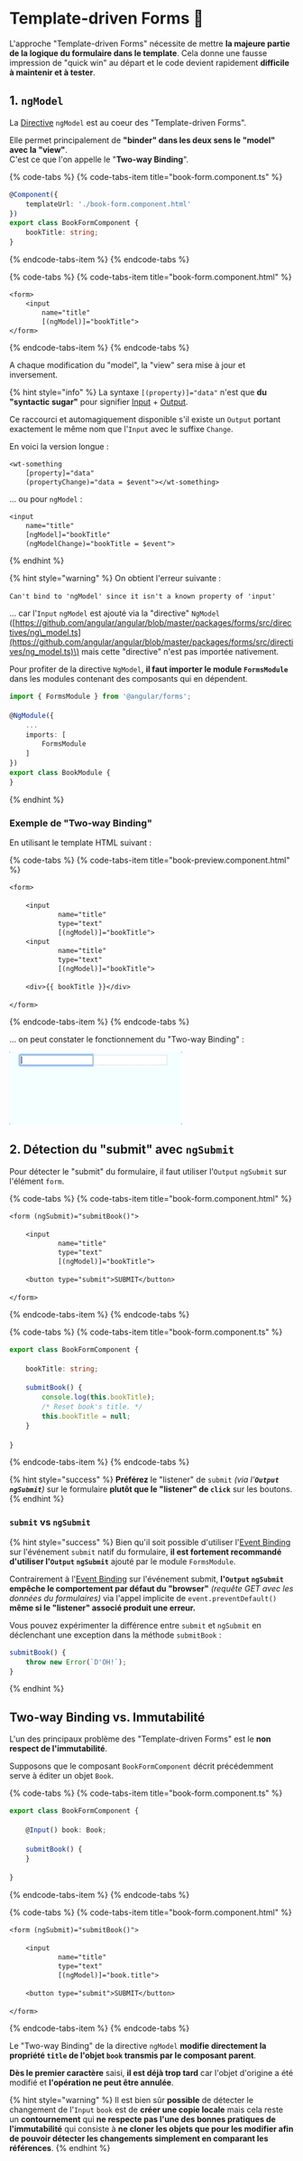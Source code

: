 # Template-driven Forms 🤢

L'approche "Template-driven Forms" nécessite de mettre **la majeure partie de la logique du formulaire dans le template**. Cela donne une fausse impression de "quick win" au départ et le code devient rapidement **difficile à maintenir et à tester**.

## 1. `ngModel`

La [Directive](../directives/) `ngModel` est au coeur des "Template-driven Forms".

Elle permet principalement de **"binder" dans les deux sens le "model" avec la "view"**.  
C'est ce que l'on appelle le "**Two-way Binding**".

{% code-tabs %}
{% code-tabs-item title="book-form.component.ts" %}
```typescript
@Component({
    templateUrl: './book-form.component.html'
})
export class BookFormComponent {
    bookTitle: string;
}
```
{% endcode-tabs-item %}
{% endcode-tabs %}

{% code-tabs %}
{% code-tabs-item title="book-form.component.html" %}
```markup
<form>
    <input
        name="title"
        [(ngModel)]="bookTitle">
</form>
```
{% endcode-tabs-item %}
{% endcode-tabs %}

A chaque modification du "model", la "view" sera mise à jour et inversement.

{% hint style="info" %}
La syntaxe `[(property)]="data"` n'est que **du "syntactic sugar"** pour signifier [Input](../interaction-entre-composants/input.md) + [Output](../interaction-entre-composants/output.md).

Ce raccourci et automagiquement disponible s'il existe un `Output` portant exactement le même nom que l'`Input` avec le suffixe `Change`.

En voici la version longue :

```markup
<wt-something
    [property]="data"
    (propertyChange)="data = $event"></wt-something>
```

... ou pour `ngModel` :

```markup
<input
    name="title"
    [ngModel]="bookTitle"
    (ngModelChange)="bookTitle = $event">
```
{% endhint %}

{% hint style="warning" %}
On obtient l'erreur suivante :

`Can't bind to 'ngModel' since it isn't a known property of 'input'`

... car l'`Input` `ngModel` est ajouté via la "directive" `NgModel` \([https://github.com/angular/angular/blob/master/packages/forms/src/directives/ng\_model.ts](https://github.com/angular/angular/blob/master/packages/forms/src/directives/ng_model.ts)\) mais cette "directive" n'est pas importée nativement.

Pour profiter de la directive `NgModel`, **il faut importer le module `FormsModule`** dans les modules contenant des composants qui en dépendent.

```typescript
import { FormsModule } from '@angular/forms';

@NgModule({
    ...
    imports: [
        FormsModule
    ]
})
export class BookModule {
}
```
{% endhint %}

### Exemple de "Two-way Binding"

En utilisant le template HTML suivant :

{% code-tabs %}
{% code-tabs-item title="book-preview.component.html" %}
```markup
<form>

    <input
            name="title"
            type="text"
            [(ngModel)]="bookTitle">
    <input
            name="title"
            type="text"
            [(ngModel)]="bookTitle">
    
    <div>{{ bookTitle }}</div>

</form>
```
{% endcode-tabs-item %}
{% endcode-tabs %}

... on peut constater le fonctionnement du "Two-way Binding" :

![ngModel Two-way Binding](../../.gitbook/assets/angular-ngmodel.gif)

## 2. Détection du "submit" avec `ngSubmit`

Pour détecter le "submit" du formulaire, il faut utiliser l'`Output` `ngSubmit` sur l'élément `form`.

{% code-tabs %}
{% code-tabs-item title="book-form.component.html" %}
```markup
<form (ngSubmit)="submitBook()">
​
    <input
            name="title"
            type="text"
            [(ngModel)]="bookTitle">
            
    <button type="submit">SUBMIT</button>
​
</form>
```
{% endcode-tabs-item %}
{% endcode-tabs %}

{% code-tabs %}
{% code-tabs-item title="book-form.component.ts" %}
```typescript
export class BookFormComponent {

    bookTitle: string;
    
    submitBook() {
        console.log(this.bookTitle);
        /* Reset book's title. */
        this.bookTitle = null;
    }

}
```
{% endcode-tabs-item %}
{% endcode-tabs %}

{% hint style="success" %}
**Préférez** le "listener" de `submit` _\(via l'**`Output` `ngSubmit`**\)_ sur le formulaire **plutôt que le "listener" de `click`** sur les boutons.  
{% endhint %}

### `submit` vs `ngSubmit`

{% hint style="success" %}
Bien qu'il soit possible d'utiliser l'[Event Binding](../composants/event-binding.md) sur l'événement `submit` natif du formulaire, **il est fortement recommandé d'utiliser l'`Output` `ngSubmit`** ajouté par le module `FormsModule`.

Contrairement à l'[Event Binding](../composants/event-binding.md) sur l'événement submit, **l'`Output` `ngSubmit` empêche le comportement par défaut du "browser"** _\(requête GET avec les données du formulaires\)_ via l'appel implicite de `event.preventDefault()` **même si le "listener" associé produit une erreur.**

Vous pouvez expérimenter la différence entre `submit` et `ngSubmit` en déclenchant une exception dans la méthode `submitBook` :

```typescript
submitBook() {
    throw new Error(`D'OH!`);
}
```
{% endhint %}

## Two-way Binding vs. Immutabilité

L'un des principaux problème des "Template-driven Forms" est le **non respect de l'immutabilité**.

Supposons que le composant `BookFormComponent` décrit précédemment serve à éditer un objet `Book`.

{% code-tabs %}
{% code-tabs-item title="book-form.component.ts" %}
```typescript
export class BookFormComponent {

    @Input() book: Book;

    submitBook() {
    }

}
```
{% endcode-tabs-item %}
{% endcode-tabs %}

{% code-tabs %}
{% code-tabs-item title="book-form.component.html" %}
```markup
<form (ngSubmit)="submitBook()">

    <input
            name="title"
            type="text"
            [(ngModel)]="book.title">

    <button type="submit">SUBMIT</button>

</form>
```
{% endcode-tabs-item %}
{% endcode-tabs %}

Le "Two-way Binding" de la directive `ngModel` **modifie directement la propriété `title` de l'objet `book` transmis par le composant parent**.

**Dès le premier caractère** saisi, **il est déjà trop tard** car l'objet d'origine a été modifié et **l'opération ne peut être annulée**.

{% hint style="warning" %}
Il est bien sûr **possible** de détecter le changement de l'`Input` `book` est de **créer une copie locale** mais cela reste un **contournement** qui **ne respecte pas l'une des bonnes pratiques de l'immutabilité** qui consiste à **ne cloner les objets que pour les modifier afin de pouvoir détecter les changements simplement en comparant les références**.
{% endhint %}


